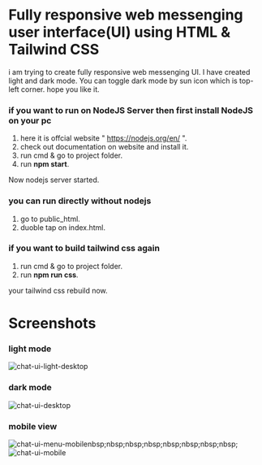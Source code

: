 # Fully responsive web messenging user interface(UI) using HTML & Tailwind CSS 
i am trying to create fully responsive web messenging UI. I have created light and dark mode. You can toggle dark mode by sun icon which is top-left corner. hope you like it.  


### if you want to run on NodeJS Server then first install NodeJS on your pc
1. here it is offcial website " https://nodejs.org/en/ ".
2. check out documentation on website and install it.
3. run cmd & go to project folder.
4. run **npm start**.

Now nodejs server started.

### you can run directly without nodejs
1. go to public_html.
2. duoble tap on index.html.

### if you want to build tailwind css again
1. run cmd & go to project folder.
2. run **npm run css**.

your tailwind css rebuild now.

# Screenshots
### light mode
![chat-ui-light-desktop](https://user-images.githubusercontent.com/54768757/117575432-5d18fd80-b0ff-11eb-96e5-845fc146cc42.png)
### dark mode
![chat-ui-desktop](https://user-images.githubusercontent.com/54768757/117575436-61451b00-b0ff-11eb-8121-5aa7280aca85.png)
### mobile view
![chat-ui-menu-mobile](https://user-images.githubusercontent.com/54768757/117575458-7cb02600-b0ff-11eb-9993-110dae6cca77.png)nbsp;nbsp;nbsp;nbsp;nbsp;nbsp;nbsp;nbsp;
![chat-ui-mobile](https://user-images.githubusercontent.com/54768757/117575460-7de15300-b0ff-11eb-92aa-fe243adba3c1.png)


